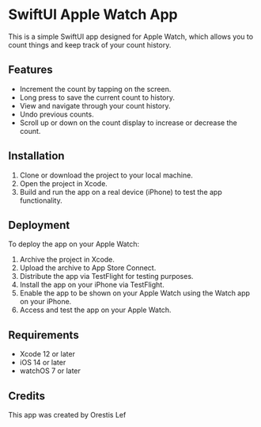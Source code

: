 # SwiftUI Apple Watch App

This is a simple SwiftUI app designed for Apple Watch, which allows you to count things and keep track of your count history.

## Features

- Increment the count by tapping on the screen.
- Long press to save the current count to history.
- View and navigate through your count history.
- Undo previous counts.
- Scroll up or down on the count display to increase or decrease the count.

## Installation

1. Clone or download the project to your local machine.
2. Open the project in Xcode.
3. Build and run the app on a real device (iPhone) to test the app functionality.

## Deployment

To deploy the app on your Apple Watch:

1. Archive the project in Xcode.
2. Upload the archive to App Store Connect.
3. Distribute the app via TestFlight for testing purposes.
4. Install the app on your iPhone via TestFlight.
5. Enable the app to be shown on your Apple Watch using the Watch app on your iPhone.
6. Access and test the app on your Apple Watch.

## Requirements

- Xcode 12 or later
- iOS 14 or later
- watchOS 7 or later

## Credits

This app was created by Orestis Lef
